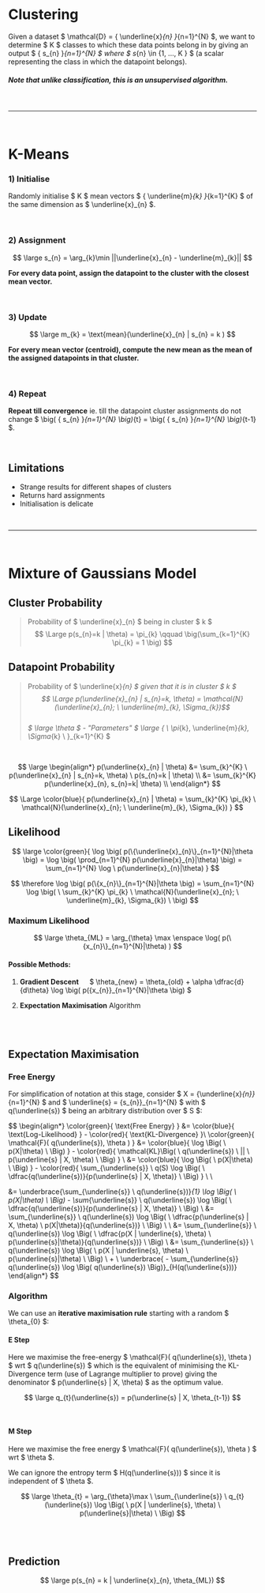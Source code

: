 # Clustering

Given a dataset $ \mathcal{D} = \{ \underline{x}_{n} \}_{n=1}^{N} $, we want to determine $ K $ classes to which these data points belong in by giving an output $ \{ s_{n} \}_{n=1}^{N} $ where $ s_{n} \in \{1, ..., K \} $ (a scalar representing the class in which the datapoint belongs).

##### Note that unlike classification, this is an unsupervised algorithm.


</br><hr></br>

# K-Means


### 1) Initialise 
Randomly initialise $ K $ mean vectors $ \{ \underline{m}_{k} \}_{k=1}^{K} $ of the same dimension as $ \underline{x}_{n} $.

</br>

### 2) Assignment
$$ \large s_{n} = \arg_{k}\min ||\underline{x}_{n} - \underline{m}_{k}|| $$

**For every data point, assign the datapoint to the cluster with the closest mean vector.**

</br>

### 3) Update

$$ \large m_{k} = \text{mean}(\underline{x}_{n} | s_{n} = k ) $$

**For every mean vector (centroid), compute the new mean as the mean of the assigned datapoints in that cluster.**

</br>

### 4) Repeat

**Repeat till convergence** ie. till the datapoint cluster assignments do not change $ \big( \{ s_{n} \}_{n=1}^{N} \big)_{t} = \big( \{ s_{n} \}_{n=1}^{N} \big)_{t-1} $.

</br>

## Limitations

- Strange results for different shapes of clusters
- Returns hard assignments
- Initialisation is delicate

 
</br><hr></br>

# Mixture of Gaussians Model

## Cluster Probability
> Probability of $ \underline{x}_{n} $ being in cluster $ k $
$$ \Large p(s_{n}=k | \theta) = \pi_{k} \qquad \big(\sum_{k=1}^{K} \pi_{k} = 1 \big) $$

## Datapoint Probability
> Probability of $ \underline{x}_{n} $ given that it is in cluster $ k $
$$ \Large p(\underline{x}_{n} | s_{n}=k, \theta) = \mathcal{N}(\underline{x}_{n}; \ \underline{m}_{k}, \Sigma_{k})$$ </br>
$ \large \theta $ - "Parameters" $ \large \{ \ \pi_{k}, \underline{m}_{k}, \Sigma_{k} \ \}_{k=1}^{K} $ </br>


</br>


$$ \large
\begin{align*}
p(\underline{x}_{n} | \theta) &= \sum_{k}^{K} \ p(\underline{x}_{n} | s_{n}=k, \theta) \ p(s_{n}=k | \theta) \\
&= \sum_{k}^{K} p(\underline{x}_{n}, s_{n}=k| \theta) \\ 
\end{align*}
$$

$$ \Large \color{blue}{ p(\underline{x}_{n} | \theta) = \sum_{k}^{K} \pi_{k} \ \mathcal{N}(\underline{x}_{n}; \ \underline{m}_{k}, \Sigma_{k}) } $$

## Likelihood

$$ \large \color{green}{
\log \big( p(\{\underline{x}_{n}\}_{n=1}^{N}|\theta \big) = \log \big( 
 \prod_{n=1}^{N} p(\underline{x}_{n}|\theta) \big) = \sum_{n=1}^{N} \log \ p(\underline{x}_{n}|\theta)
} 
$$

$$ \therefore \log \big( p(\{x_{n}\}_{n=1}^{N}|\theta \big) = \sum_{n=1}^{N} \log \big( \ \sum_{k}^{K} \pi_{k} \ \mathcal{N}(\underline{x}_{n}; \ \underline{m}_{k}, \Sigma_{k}) \ \big)
$$

### Maximum Likelihood

$$ \large \theta_{ML} = \arg_{\theta} \max \enspace \log( p(\{x_{n}\}_{n=1}^{N}|\theta) ) $$

#### Possible Methods:
1) **Gradient Descent** &emsp; $ \theta_{new} = \theta_{old} + \alpha \dfrac{d}{d\theta} \log \big( p(\{x_{n}\}_{n=1}^{N}|\theta \big)  $

2) **Expectation Maximisation** Algorithm

</br> </br>

## Expectation Maximisation

### Free Energy

For simplification of notation at this stage, consider $ X = \{\underline{x}_{n}\}_{n=1}^{N} $ and $ \underline{s} = \{s_{n}\}_{n=1}^{N} $ with $ q(\underline{s}) $ being an arbitrary distribution over $ S $:

$$
\begin{align*}
\color{green}{ \text{Free Energy} } &= \color{blue}{ \text{Log-Likelihood} } - \color{red}{ \text{KL-Divergence} }\\
\color{green}{ \mathcal{F}( q(\underline{s}), \theta ) } &= \color{blue}{ \log \Big( \ p(X|\theta) \ \Big) } - \color{red}{ \mathcal{KL}\Big( \ q(\underline{s}) \ || \ p(\underline{s} | X, \theta) \ \Big) } \\
&= \color{blue}{ \log \Big( \ p(X|\theta) \ \Big) } - \color{red}{ \sum_{\underline{s}} \ q(S) \log \Big( \ \dfrac{q(\underline{s})}{p(\underline{s} | X, \theta)} \ \Big) } \\ \\

&= \underbrace{\sum_{\underline{s}} \ q(\underline{s})}_{1} \log \Big( \ p(X|\theta) \ \Big) - \sum_{\underline{s}} \ q(\underline{s}) \log \Big( \ \dfrac{q(\underline{s})}{p(\underline{s} | X, \theta)} \ \Big) \\
&= \sum_{\underline{s}} \ q(\underline{s}) \log \Big( \ \dfrac{p(\underline{s} | X, \theta) \ p(X|\theta)}{q(\underline{s})} \ \Big) \\ \\
&= \sum_{\underline{s}} \ q(\underline{s}) \log \Big( \ \dfrac{p(X | \underline{s}, \theta) \ p(\underline{s}|\theta)}{q(\underline{s})} \ \Big) \\
&= \sum_{\underline{s}} \ q(\underline{s}) \log \Big( \ p(X | \underline{s}, \theta) \ p(\underline{s}|\theta) \ \Big) \ + \ \underbrace{ - \sum_{\underline{s}} q(\underline{s}) \log \Big( q(\underline{s}) \Big)}_{H(q(\underline{s}))}
\end{align*}
$$

### Algorithm

We can use an **iterative maximisation rule** starting with a random $ \theta_{0} $:

#### E Step

Here we maximise the free-energy $ \mathcal{F}( q(\underline{s}), \theta ) $ wrt $ q(\underline{s}) $ which is the equivalent of minimising the KL-Divergence term (use of Lagrange multiplier to prove) giving the denominator $ p(\underline{s} | X, \theta) $ as the optimum value.

$$ \large q_{t}(\underline{s}) = p(\underline{s} | X, \theta_{t-1}) $$


</br>

#### M Step
Here we maximise the free energy $ \mathcal{F}( q(\underline{s}), \theta ) $ wrt $ \theta $.

We can ignore the entropy term $ H(q(\underline{s})) $ since it is independent of $ \theta $.

$$ \large \theta_{t} = \arg_{\theta}\max \ \sum_{\underline{s}} \ 
q_{t}(\underline{s}) \log \Big( \ p(X | \underline{s}, \theta) \ p(\underline{s}|\theta) \ \Big) $$





</br> </br>

## Prediction

$$ \large p(s_{n} = k | \underline{x}_{n}, \theta_{ML}) $$








